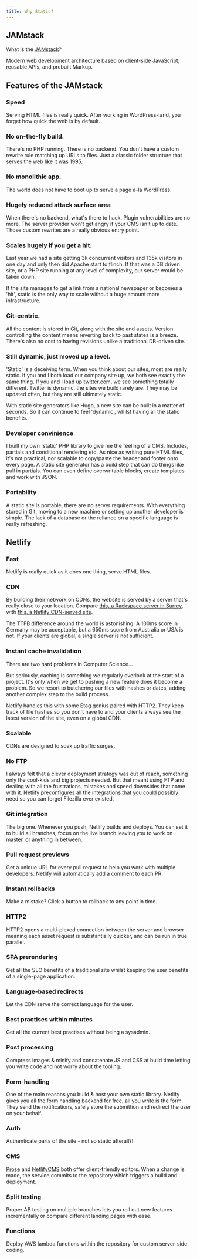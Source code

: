 ```yaml
---
title: Why Static?
---
```


## JAMstack

What is the [JAMstack](https://jamstack.org/)?

Modern web development architecture based on client-side JavaScript, reusable APIs, and prebuilt Markup.

## Features of the JAMstack

### Speed
Serving HTML files is really quick. After working in WordPress-land, you forget how quick the web is by default.

### No on-the-fly build.
There's no PHP running. There is no backend. You don't have a custom rewrite rule matching up URLs to files. Just a classic folder structure that serves the web like it was 1995.

### No monolithic app.
The world does not have to boot up to serve a page a-la WordPress.

### Hugely reduced attack surface area
When there's no backend, what's there to hack. Plugin vulnerabilities are no more. The server provider won't get angry if your CMS isn't up to date. Those custom rewrites are a really obvious entry point.

### Scales hugely if you get a hit.
Last year we had a site getting 3k concurrent visitors and 135k visitors in one day and only then did Apache start to flinch. If that was a DB driven site, or a PHP site running at any level of complexity, our server would be taken down.

If the site manages to get a link from a national newspaper or becomes a 'hit', static is the only way to scale without a huge amount more infrastructure.

### Git-centric.
All the content is stored in Git, along with the site and assets. Version controlling the content means reverting back to past states is a breeze. There's also no cost to having revisions unlike a traditional DB-driven site.

### Still dynamic, just moved up a level.
'Static' is a deceiving term. When you think about our sites, most are really static. If you and I both load our company site up, we both see exactly the same thing. If you and I load up twitter.com, we see something totally different. Twitter is dynamic, the sites we build rarely are. They may be updated often, but they are still ultimately static.

With static site generators like Hugo, a new site can be built in a matter of seconds. So it can continue to feel 'dynamic', whilst having all the static benefits.

### Developer convinience
I built my own 'static' PHP library to give me the feeling of a CMS. Includes, partials and conditional rendering etc. As nice as writing pure HTML files, it's not practical, nor scalable to copy/paste the header and footer onto every page. A static site generator has a build step that can do things like pull in partials. You can even define overwritable blocks, create templates and work with JSON.

### Portability
A static site is portable, there are no server requirements. With everything stored in Git, moving to a new machine or setting up another developer is simple. The lack of a database or the reliance on a specific language is really refreshing.


## Netlify

### Fast
Netlify is really quick as it does one thing, serve HTML files.

### CDN
By building their network on CDNs, the website is served by a server that's really close to your location. Compare [this, a Rackspace server in Surrey](https://testmysite.io/5a5b5d8281987663d64cf448/tomango.co.uk), with [this, a Netlify CDN-served site](https://testmysite.io/5a5b5e2981987654e74cf476/hartwell.netlify.com). 

The TTFB difference around the world is astonishing. A 100ms score in Germany may be acceptable, but a 650ms score from Australia or USA is not. If your clients are global, a single server is not sufficient.

### Instant cache invalidation
There are two hard problems in Computer Science...

But seriously, caching is something we regularly overlook at the start of a project. It's only when we get to pushing a new feature does it become a problem. So we resort to butchering our files with hashes or dates, adding another complex step to the build process.

Netlify handles this with some Etag genius paired with HTTP2. They keep track of file hashes so you don't have to and your clients always see the latest version of the site, even on a global CDN.

### Scalable
CDNs are designed to soak up traffic surges.

### No FTP
I always felt that a clever deployment strategy was out of reach, something only the cool-kids and big projects needed. But that meant using FTP and dealing with all the frustrations, mistakes and speed downsides that come with it. Netlify preconfigures all the integrations that you could possibly need so you can forget Filezilla ever existed.

### Git integration
The big one. Whenever you push, Netlify builds and deploys. You can set it to build all branches, focus on the live branch leaving you to work on master, or anything in between.

### Pull request previews
Get a unique URL for every pull request to help you work with multiple developers. Netlify will automatically add a comment to each PR.

### Instant rollbacks
Make a mistake? Click a button to rollback to any point in time. 

### HTTP2
HTTP2 opens a multi-plexed connection between the server and browser meaning each asset request is substantially quicker, and can be run in true parallel.

### SPA prerendering
Get all the SEO benefits of a traditional site whilst keeping the user benefits of a single-page application.

### Language-based redirects
Let the CDN serve the correct language for the user.

### Best practises within minutes
Get all the current best practises without being a sysadmin.

### Post processing
Compress images & minify and concatenate JS and CSS at build time letting you write code and not worry about the tooling.

### Form-handling
One of the main reasons you build & host your own static library. Netlify gives you all the form handling backend for free, all you write is the form. They send the notifications, safely store the submittion and redirect the user on your behalf.

### Auth
Authenticate parts of the site - not so static afterall?!

### CMS
[Prose](http://prose.io/) and [NetlifyCMS](https://www.netlifycms.org/) both offer client-friendly editors. When a change is made, the service commits to the repository which triggers a build and deployment.

### Split testing
Proper AB testing on multiple branches lets you roll out new features incrementally or compare different landing pages with ease.

### Functions
Deploy AWS lambda functions within the repository for custom server-side coding.
